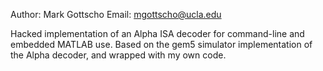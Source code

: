 Author: Mark Gottscho
Email: mgottscho@ucla.edu

Hacked implementation of an Alpha ISA decoder for command-line and embedded MATLAB use. Based on the gem5 simulator implementation of the Alpha decoder, and wrapped with my own code.
